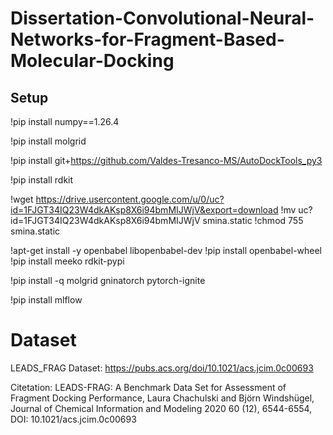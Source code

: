 # Dissertation-Convolutional-Neural-Networks-for-Fragment-Based-Molecular-Docking

## Setup
!pip install numpy==1.26.4

!pip install molgrid

!pip install git+https://github.com/Valdes-Tresanco-MS/AutoDockTools_py3

!pip install rdkit

!wget https://drive.usercontent.google.com/u/0/uc?id=1FJGT34IQ23W4dkAKsp8X6i94bmMIJWjV&export=download
!mv uc?id=1FJGT34IQ23W4dkAKsp8X6i94bmMIJWjV smina.static
!chmod 755 smina.static

!apt-get install -y openbabel libopenbabel-dev
!pip install openbabel-wheel
!pip install meeko rdkit-pypi

!pip install -q molgrid gninatorch pytorch-ignite

!pip install mlflow

# Dataset
LEADS_FRAG Dataset: https://pubs.acs.org/doi/10.1021/acs.jcim.0c00693

Citetation: LEADS-FRAG: A Benchmark Data Set for Assessment of Fragment Docking Performance, Laura Chachulski and Björn Windshügel, Journal of Chemical Information and Modeling 2020 60 (12), 6544-6554, DOI: 10.1021/acs.jcim.0c00693

